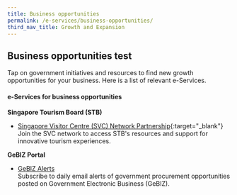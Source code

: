 ```yaml
---
title: Business opportunities
permalink: /e-services/business-opportunities/
third_nav_title: Growth and Expansion
---
```


## Business opportunities test

Tap on government initiatives and resources to find new growth opportunities for your business. Here is a list of relevant e-Services.

#### e-Services for business opportunities

**Singapore Tourism Board (STB)**

- [Singapore Visitor Centre (SVC) Network Partnership](https://www.stb.gov.sg/content/stb/en/assistance-and-licensing/singapore-visitor-centre-SVC-network-partnership.html){:target="_blank"}
<br>Join the SVC network to access STB's resources and support for innovative tourism experiences.        

**GeBIZ Portal**

- [GeBIZ Alerts](/gebiz-alerts/)
<br>Subscribe to daily email alerts of government procurement opportunities posted on Government Electronic Business (GeBIZ).
